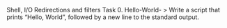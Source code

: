 Shell, I/O Redirections and filters
Task 0. Hello-World- > Write a script that prints “Hello, World”, followed by a new line to the standard output.


